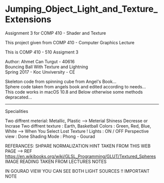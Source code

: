 # Jumping_Object_Light_and_Texture_Extensions
Assignment 3 for COMP 410 - Shader and Texture

This project given from COMP 410 - Computer Graphics Lecture 

This is COMP 410 - 510 Assigment 3                                                
                                                                                
Author: Ahmet Can Turgut - 40616                                                  
Bouncing Ball With Texture and Lightning                                          
Spring 2017 - Koc Unviversity - CE                                                
                                                                                    
Skeleton code from spinning cube from Angel's Book...                             
Sphere code taken from angels book and edited according to needs...               
This code works in macOS 10.8 and Below otherwise some methods depracated...         

--------------------------------------------------------------------------------------

Specialities

Two diffrent meterial: Metallic, Plastic --> Meterial Shiness Decresse or Incrase
Two diffrent texture : Earth, Basketball
Colors               : Green, Red, Blue, White --> When You Select Lost Texture !
Lights               : ON / OFF
Perspective view     : Done
Shading Mode         : Phong - Gourad

REFERANCES: SHPARE NORMALIZATION HINT TAKEN FROM THIS WEB PAGE
--> REF https://en.wikibooks.org/wiki/GLSL_Programming/GLUT/Textured_Spheres
IMAGE READING TAKEN FROM LECTURES NOTES

IN GOURAD VIEW YOU CAN SEE BOTH LIGHT SOURCES  !! IMPORTANT NOTE
